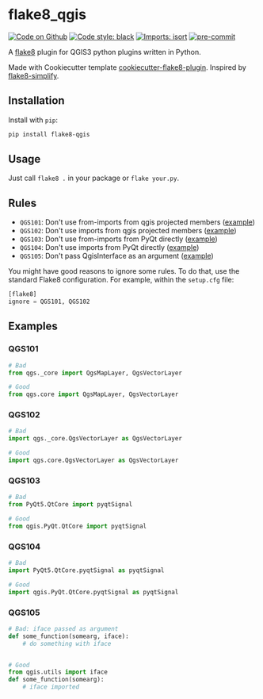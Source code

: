 # flake8_qgis
[![Code on Github](https://img.shields.io/badge/Code-GitHub-brightgreen)](https://github.com/MartinThoma/flake8-simplify)
[![Code style: black](https://img.shields.io/badge/code%20style-black-000000.svg)](https://github.com/psf/black)
[![Imports: isort](https://img.shields.io/badge/%20imports-isort-%231674b1?style=flat&labelColor=ef8336)](https://pycqa.github.io/isort/)
[![pre-commit](https://img.shields.io/badge/pre--commit-enabled-brightgreen?logo=pre-commit&logoColor=white)](https://github.com/pre-commit/pre-commit)


A [flake8](https://flake8.pycqa.org/en/latest/index.html) plugin for QGIS3 python plugins written in Python.


Made with Cookiecutter template [cookiecutter-flake8-plugin](https://github.com/MartinThoma/cookiecutter-flake8-plugin).
Inspired by [flake8-simplify](https://github.com/MartinThoma/flake8-simplify).

## Installation

Install with `pip`:

```bash
pip install flake8-qgis
```

## Usage

Just call `flake8 .` in your package or `flake your.py`.


## Rules

* `QGS101`: Don't use from-imports from qgis projected members ([example](#QGS101))
* `QGS102`: Don't use imports from qgis projected members ([example](#QGS102))
* `QGS103`: Don't use from-imports from PyQt directly ([example](#QGS103))
* `QGS104`: Don't use imports from PyQt directly ([example](#QGS104))
* `QGS105`: Don't pass QgisInterface as an argument ([example](#QGS105))


You might have good reasons to ignore some rules.
To do that, use the standard Flake8 configuration. For example, within the `setup.cfg` file:

```python
[flake8]
ignore = QGS101, QGS102
```


## Examples

### QGS101

```python
# Bad
from qgs._core import QgsMapLayer, QgsVectorLayer

# Good
from qgs.core import QgsMapLayer, QgsVectorLayer
```

### QGS102

```python
# Bad
import qgs._core.QgsVectorLayer as QgsVectorLayer

# Good
import qgs.core.QgsVectorLayer as QgsVectorLayer
```

### QGS103

```python
# Bad
from PyQt5.QtCore import pyqtSignal

# Good
from qgis.PyQt.QtCore import pyqtSignal
```

### QGS104

```python
# Bad
import PyQt5.QtCore.pyqtSignal as pyqtSignal

# Good
import qgis.PyQt.QtCore.pyqtSignal as pyqtSignal
```

### QGS105

```python
# Bad: iface passed as argument
def some_function(somearg, iface):
    # do something with iface


# Good
from qgis.utils import iface
def some_function(somearg):
    # iface imported
```
